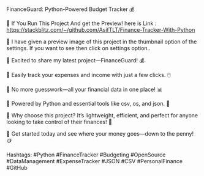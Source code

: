 FinanceGuard: Python-Powered Budget Tracker 💰

🔗 If You Run This Project And get the Preview! here is Link : https://stackblitz.com/~/github.com/AsifTLT/Finance-Tracker-With-Python

🎉 I have given a preview image of this project in the thumbnail option of the settings. If you want to see then click on settings option..

🔹 Excited to share my latest project—FinanceGuard! 💰

🔹 Easily track your expenses and income with just a few clicks. 🖱️

🔹 No more guesswork—all your financial data in one place! 📊

🔹 Powered by Python and essential tools like csv, os, and json. 🐍

🔹 Why choose this project? It’s lightweight, efficient, and perfect for anyone looking to take control of their finances! 🎯

🔹 Get started today and see where your money goes—down to the penny! 🪙

Hashtags:
#Python #FinanceTracker #Budgeting #OpenSource #DataManagement #ExpenseTracker #JSON #CSV #PersonalFinance #GitHub
